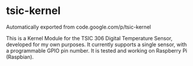 # tsic-kernel
Automatically exported from code.google.com/p/tsic-kernel

This is a Kernel Module for the TSIC 306 Digital Temperature Sensor, developed for my own purposes.
It currently supports a single sensor, with a programmable GPIO pin number.
It is tested and working on Raspberry Pi (Raspbian).
